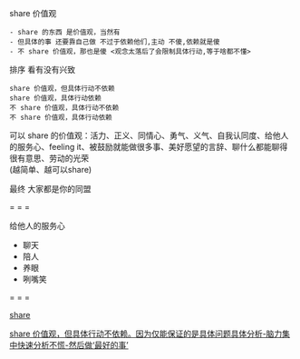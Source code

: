 
share 价值观

```
- share 的东西 是价值观，当然有
- 但具体的事 还要靠自己做 不过于依赖他们,主动 不傻,依赖就是傻
- 不 share 价值观，那也是傻 <观念太落后了会限制具体行动,等于啥都不懂>
```

排序 看有没有兴致
```
share 价值观，但具体行动不依赖
share 价值观，具体行动依赖
不 share 价值观，具体行动不依赖
不 share 价值观，具体行动依赖
```

可以 share 的价值观：活力、正义、同情心、勇气、义气、自我认同度、给他人的服务心、feeling it、被鼓励就能做很多事、美好愿望的言辞、聊什么都能聊得很有意思、劳动的光荣
<br>(越简单、越可以share)

最终 大家都是你的同盟

= = =

给他人的服务心
- 聊天
- 陪人
- 养眼
- 咧嘴笑

= = =

[share](https://twitter.com/earthvid/status/862910323254337536)

[share 价值观，但具体行动不依赖。因为仅能保证的是具体问题具体分析-脑力集中快速分析不慌-然后做‘最好的事’](https://github.com/7900ms/000nottheater_deserted_systemthunder/tree/master/slow/on-stupid-rich-cmon)

